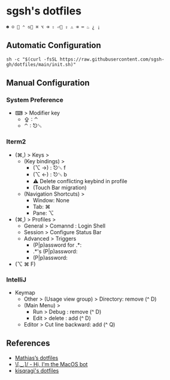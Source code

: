 # sgsh's dotfiles
 ```
 ☻ ☺  ⌃ ⎋␛ ⌘ ⌥ ⌫ ⇧ ⏎⌤ ⇪ ⚠ ⌫ ⌨ ♨ ¿ ¡
 ```
## Automatic Configuration
```shell
sh -c "$(curl -fsSL https://raw.githubusercontent.com/sgsh-gh/dotfiles/main/init.sh)"
```
## Manual Configuration
### System Preference
  - ⌨ > Modifier key
    - ⇪ : ⌃
    - ⌃ : ⎋␛
   
### Iterm2
  - (⌘,) > Keys >
    - (Key bindings) >
      - (⌥ →) : ⎋␛ f
      - (⌥ ←) : ⎋␛ b
      - ⚠ Delete conflicting keybind in profile
      - (Touch Bar migration)
    - (Navigation Shortcuts) >
      - Window: None 
      - Tab: ⌘
      - Pane: ⌥
  - (⌘,) > Profiles >
    - General > Comannd : Login Shell 
    - Session > Configure Status Bar
    - Advanced > Triggers
      - (P|p)assword for .*:
      - .*'s (P|p)assword:
      - (P|p)assword:
  - (⌥ ⌘ F)

   
### IntelliJ
  - Keymap
    - Other > (Usage view group) > Directory: remove (^ D)
    - (Main Menu) > 
      - Run > Debug : remove (^ D)
      - Edit > delete : add (^ D)
    -  Editor > Cut line backward: add (^ Q)

 

## References 
- [Mathias’s dotfiles](https://github.com/mathiasbynens/dotfiles)
- [\\\[._.\]/ - Hi, I'm the MacOS bot](https://github.com/atomantic/dotfiles)
- [kisqragi's dotfiles](https://github.com/kisqragi/dotfiles)
